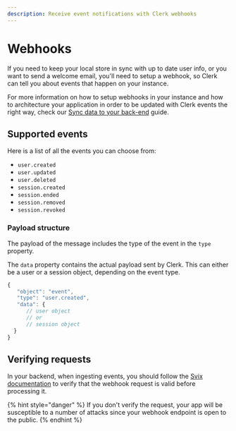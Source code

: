 ```yaml
---
description: Receive event notifications with Clerk webhooks
---
```


# Webhooks

If you need to keep your local store in sync with up to date user info,  or you want to send a welcome email, you'll need to setup a webhook, so Clerk can tell you about events that happen on your instance.

For more information on how to setup webhooks in your instance and how to architecture your application in order to be updated with Clerk events the right way, check our [Sync data to your back-end](../popular-guides/sync-data-to-your-back-end.md) guide.

## Supported events

Here is a list of all the events you can choose from:

* `user.created`&#x20;
* `user.updated`&#x20;
* `user.deleted`
* `session.created`
* `session.ended`
* `session.removed`
* `session.revoked`

### Payload structure

The payload of the message includes the type of the event in the `type` property.&#x20;

The `data` property contains the actual payload sent by Clerk. This can either be a user or a session object, depending on the event type.

```javascript
{
   "object": "event",
   "type": "user.created",
   "data": {
      // user object      
      // or
      // session object
  }
}

```

## Verifying requests

In your backend, when ingesting events, you should follow the [Svix documentation](https://docs.svix.com/receiving/verifying-payloads) to verify that the webhook request is valid before processing it.

{% hint style="danger" %}
If you don't verify the request, your app will be susceptible to a number of attacks since your webhook endpoint is open to the public.
{% endhint %}
